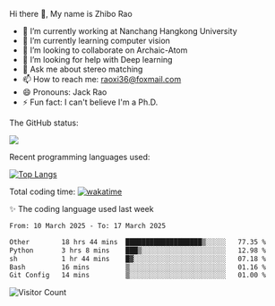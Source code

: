 Hi there 👋, My name is Zhibo Rao
- 🔭 I’m currently working at Nanchang Hangkong University
- 🌱 I’m currently learning computer vision
- 👯 I’m looking to collaborate on Archaic-Atom
- 🤔 I’m looking for help with Deep learning
- 💬 Ask me about stereo matching
- 📫 How to reach me: raoxi36@foxmail.com
- 😄 Pronouns: Jack Rao
- ⚡ Fun fact: I can't believe I'm a Ph.D.

The GitHub status:

![](https://github-readme-stats.vercel.app/api?username=ZhiboRao)

Recent programming languages used:

[![Top Langs](https://github-readme-stats.vercel.app/api/top-langs/?username=ZhiboRao&layout=compact)](https://github.com/anuraghazra/github-readme-stats)

Total coding time: [![wakatime](https://wakatime.com/badge/user/51ec5ec7-4742-4243-9eea-732ade32c0b7.svg)](https://wakatime.com/@51ec5ec7-4742-4243-9eea-732ade32c0b7)

✨ The coding language used last week 
<!--START_SECTION:waka-->

```txt
From: 10 March 2025 - To: 17 March 2025

Other        18 hrs 44 mins  ███████████████████▒░░░░░   77.35 %
Python       3 hrs 8 mins    ███▒░░░░░░░░░░░░░░░░░░░░░   12.98 %
sh           1 hr 44 mins    █▓░░░░░░░░░░░░░░░░░░░░░░░   07.18 %
Bash         16 mins         ▒░░░░░░░░░░░░░░░░░░░░░░░░   01.16 %
Git Config   14 mins         ▒░░░░░░░░░░░░░░░░░░░░░░░░   01.00 %
```

<!--END_SECTION:waka-->

![Visitor Count](https://profile-counter.glitch.me/Raohaocheng/count.svg)
